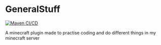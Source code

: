 # GeneralStuff
[![Maven CI/CD](https://github.com/JakobHolkestadMolnes/GeneralStuff/actions/workflows/build%20and%20package%20and%20publish.yml/badge.svg)](https://github.com/JakobHolkestadMolnes/GeneralStuff/actions/workflows/build%20and%20package%20and%20publish.yml)

A minecraft plugin made to practise coding and do different things in my minecraft server

